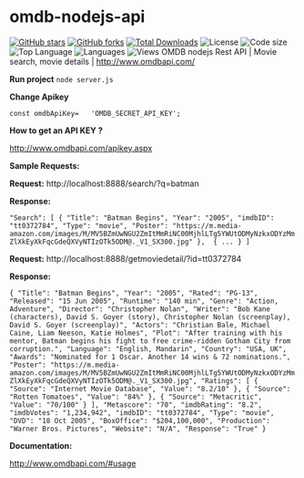 # omdb-nodejs-api
[![GitHub stars](https://img.shields.io/github/stars/fatihyildizli/omdb-nodejs-api.svg)](https://github.com/fatihyildizli/omdb-nodejs-api/stargazers)
[![GitHub forks](https://img.shields.io/github/forks/fatihyildizli/omdb-nodejs-api.svg)](https://github.com/fatihyildizli/springboot-tesseract-ocr/network/members)
[![Total Downloads](https://img.shields.io/packagist/dt/fatihyildizli/somdb-nodejs-api.svg?style=flat-square)](https://packagist.org/packages/fatihyildizli/omdb-nodejs-api-ocr)
![License](https://img.shields.io/github/license/fatihyildizli/omdb-nodejs-api)
![Code size](https://img.shields.io/github/repo-size/fatihyildizli/omdb-nodejs-api)
![Top Language](https://img.shields.io/github/languages/top/fatihyildizli/omdb-nodejs-api)
![Languages](https://img.shields.io/github/languages/count/fatihyildizli/omdb-nodejs-api)
![Views](https://img.shields.io/github/search/fatihyildizli/omdb-nodejs-api/omdb-nodejs-api)
OMDB nodejs Rest API | Movie search, movie details |  http://www.omdbapi.com/

**Run project**
`node server.js`

**Change Apikey**

`const omdbApiKey=   'OMDB_SECRET_API_KEY';`


**How to get an API KEY ?** 

http://www.omdbapi.com/apikey.aspx 


**Sample Requests:**


**Request:** http://localhost:8888/search/?q=batman

**Response:**

`"Search": [
    {
      "Title": "Batman Begins",
      "Year": "2005",
      "imdbID": "tt0372784",
      "Type": "movie",
      "Poster": "https://m.media-amazon.com/images/M/MV5BZmUwNGU2ZmItMmRiNC00MjhlLTg5YWUtODMyNzkxODYzMmZlXkEyXkFqcGdeQXVyNTIzOTk5ODM@._V1_SX300.jpg"
    },  {
    ...
    }
    ]`


**Request:** http://localhost:8888/getmoviedetail/?id=tt0372784

**Response:**

`{
  "Title": "Batman Begins",
  "Year": "2005",
  "Rated": "PG-13",
  "Released": "15 Jun 2005",
  "Runtime": "140 min",
  "Genre": "Action, Adventure",
  "Director": "Christopher Nolan",
  "Writer": "Bob Kane (characters), David S. Goyer (story), Christopher Nolan (screenplay), David S. Goyer (screenplay)",
  "Actors": "Christian Bale, Michael Caine, Liam Neeson, Katie Holmes",
  "Plot": "After training with his mentor, Batman begins his fight to free crime-ridden Gotham City from corruption.",
  "Language": "English, Mandarin",
  "Country": "USA, UK",
  "Awards": "Nominated for 1 Oscar. Another 14 wins & 72 nominations.",
  "Poster": "https://m.media-amazon.com/images/M/MV5BZmUwNGU2ZmItMmRiNC00MjhlLTg5YWUtODMyNzkxODYzMmZlXkEyXkFqcGdeQXVyNTIzOTk5ODM@._V1_SX300.jpg",
  "Ratings": [
    {
      "Source": "Internet Movie Database",
      "Value": "8.2/10"
    },
    {
      "Source": "Rotten Tomatoes",
      "Value": "84%"
    },
    {
      "Source": "Metacritic",
      "Value": "70/100"
    }
  ],
  "Metascore": "70",
  "imdbRating": "8.2",
  "imdbVotes": "1,234,942",
  "imdbID": "tt0372784",
  "Type": "movie",
  "DVD": "18 Oct 2005",
  "BoxOffice": "$204,100,000",
  "Production": "Warner Bros. Pictures",
  "Website": "N/A",
  "Response": "True"
}`



**Documentation:**

http://www.omdbapi.com/#usage

